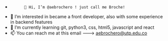 -           👋 Hi, I’m @aebrochero ! just call me Broche!
- 👀 I’m interested in became a front developer, also with some experience in backend features
- 🌱 I’m currently learning git, python3, css, html5, javascript and react
- 📫 You can reach me at this email ---> aebrochero@utp.edu.co

<!---
aebrochero/aebrochero is a ✨ special ✨ repository because its `README.md` (this file) appears on your GitHub profile.
You can click the Preview link to take a look at your changes.
--->
